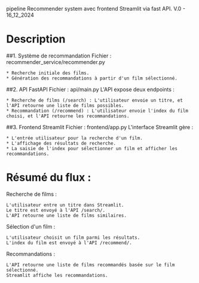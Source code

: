 pipeline Recommender system avec frontend Streamlit via fast API. V.0 - 16_12_2024

# Description

##1. Système de recommandation
Fichier : recommender_service/recommender.py

    * Recherche initiale des films.
    * Génération des recommandations à partir d'un film sélectionné.

##2. API FastAPI
Fichier : api/main.py
    L'API expose deux endpoints :

    * Recherche de films (/search) : L'utilisateur envoie un titre, et l'API retourne une liste de films possibles.
    * Recommandation (/recommend) : L'utilisateur envoie l'index du film choisi, et l'API retourne les recommandations.

##3. Frontend Streamlit
Fichier : frontend/app.py
    L'interface Streamlit gère :

    * L'entrée utilisateur pour la recherche d'un film.
    * L'affichage des résultats de recherche.
    * La saisie de l'index pour sélectionner un film et afficher les recommandations.


# Résumé du flux :

Recherche de films :

    L'utilisateur entre un titre dans Streamlit.
    Le titre est envoyé à l'API /search/.
    L'API retourne une liste de films similaires.

Sélection d'un film :

    L'utilisateur choisit un film parmi les résultats.
    L'index du film est envoyé à l'API /recommend/.

Recommandations :

    L'API retourne une liste de films recommandés basée sur le film sélectionné.
    Streamlit affiche les recommandations.